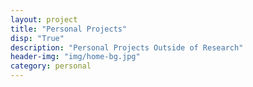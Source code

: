 ```yaml
---
layout: project
title: "Personal Projects"
disp: "True"
description: "Personal Projects Outside of Research"
header-img: "img/home-bg.jpg"
category: personal
---
```

